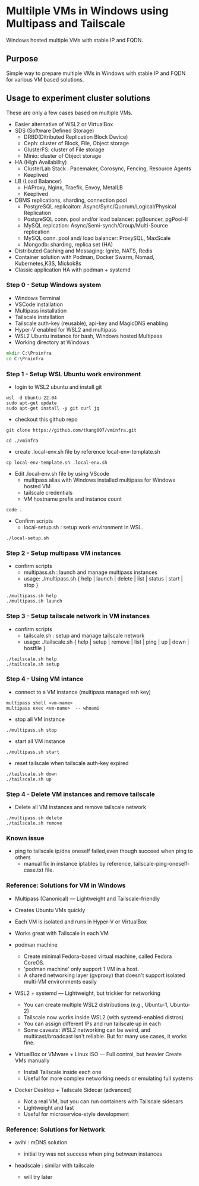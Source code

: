 # Multilple VMs in Windows using Multipass and Tailscale

Windows hosted multiple VMs with stable IP and FQDN.

## Purpose 
Simple way to prepare multiple VMs in Windows with stable IP and FQDN for various VM based solutions.  

## Usage to experiment cluster solutions 
These are only a few cases based on multiple VMs.
- Easier alternative of WSL2 or VirtualBox.
- SDS (Software Defined Storage) 
  - DRBD(Ditributed Replication Block Device) 
  - Ceph: cluster of Block, File, Object storage
  - GlusterFS: cluster of File storage 
  - Minio: cluster of Object storage
- HA (High Availability) 
  - ClusterLab Stack : Pacemaker, Corosync, Fencing, Resource Agents
  - Keeplived
- LB (Load Balancer) 
  - HAProxy, Nginx, Traefik, Envoy, MetalLB
  - Keeplived
- DBMS replications, sharding, connection pool
  - PostgreSQL replicaiton: Async/Sync/Quorum/Logical/Physical Replication
  - PostgreSQL conn. pool and/or load balancer: pgBouncer, pgPool-II
  - MySQL replcation: Async/Semi-synch/Group/Multi-Source replication 
  - MySQL conn. pool and/ load balancer: ProxySQL, MaxScale
  - Mongodb: sharding, replica set (HA)
- Distributed Caching and Messaging: Ignite, NATS, Redis
- Container solution with Podman, Docker Swarm, Nomad, Kubernetes,K3S, Mickok8s
- Classic application HA with podman + systemd
  

### Step 0 - Setup Windows system
- Windows Terminal
- VSCode installation
- Multipass installation
- Tailscale installation
- Tailscale auth-key (reusable), api-key and MagicDNS enabling
- Hyper-V enabled for WSL2 and multipass
- WSL2 Ubuntu instance for bash, Windows hosted Multipass
- Working directory at Windows
```cmd
mkdir C:\Proinfra
cd C:\Proinfra
```
  
### Step 1 - Setup WSL Ubuntu work environment  
- login to WSL2 ubuntu and install git
``` 
wsl -d Ubuntu-22.04  
sudo apt-get update
sudo apt-get install -y git curl jq 
```

- checkout this github repo
```
git clone https://github.com/tkang007/vminfra.git

cd ./vminfra
```

- create .local-env.sh file by reference local-env-template.sh 
```
cp local-env-template.sh .local-env.sh
```

- Edit .local-env.sh file by using VScode 
  - multipass alias with Windows installed multipass for Windows hosted VM
  - tailscale credentials
  - VM hostname prefix and instance count  
```
code .
``` 
  
- Confirm scripts
  - local-setup.sh : setup work environment in WSL. 
```
./local-setup.sh 
```

### Step 2 - Setup multipass VM instances
- confirm scripts
  - multipass.sh : launch and manage multipass instances
  - usage: ./multipass.sh { help | launch | delete | list | status | start | stop }
```
./multipass.sh help
./multipass.sh launch 
```

### Step 3 - Setup tailscale network in VM instances
- confirm scripts
  - tailscale.sh : setup and manage tailscale network
  - usage: ./tailscale.sh { help | setup | remove | list | ping | up | down | hostfile }
```
./tailscale.sh help
./tailscale.sh setup
```

### Step 4 - Using VM intance
- connect to a VM instance (multipass managed ssh key) 
```
multipass shell <vm-name>  
multipass exec <vm-name>  -- whoami
```

- stop all VM instance
```
./multipass.sh stop
```

- start all VM instance
```
./multipass.sh start
```

- reset tailscale when tailscale auth-key expired
```
./tailscale.sh down
./tailscale.sh up 
```

### Step 4 - Delete VM instances and remove tailscale 
- Delete all VM instances and remove tailscale network
```
./multipass.sh delete 
./tailscale.sh remove
```

### Known issue
- ping to tailscale ip/dns oneself failed,even though succeed when ping to others 
  - manual fix in instance iptables by reference, tailscale-ping-oneself-case.txt file.

### Reference: Solutions for VM in Windows
-  Multipass (Canonical) — Lightweight and Tailscale-friendly 
  - Creates Ubuntu VMs quickly
  - Each VM is isolated and runs in Hyper-V or VirtualBox
  - Works great with Tailscale in each VM

- podman machine 
  - Create minimal Fedora-based virtual machine, called Fedora CoreOS.
  - 'podman machine' only support 1 VM in a host.
  - A shared networking layer (gvproxy) that doesn't support isolated multi-VM environments easily
  
- WSL2 + systemd — Lightweight, but trickier for networking 
  - You can create multiple WSL2 distributions (e.g., Ubuntu-1, Ubuntu-2)
  - Tailscale now works inside WSL2 (with systemd-enabled distros)
  - You can assign different IPs and run tailscale up in each
  - Some caveats: WSL2 networking can be weird, and multicast/broadcast isn't reliable. But for many use cases, it works fine.

- VirtualBox or VMware + Linux ISO — Full control, but heavier Create VMs manually
  - Install Tailscale inside each one
  - Useful for more complex networking needs or emulating full systems

- Docker Desktop + Tailscale Sidecar (advanced) 
  - Not a real VM, but you can run containers with Tailscale sidecars
  - Lightweight and fast
  - Useful for microservice-style development

### Reference: Solutions for Network 
- avihi : mDNS solution 
  - initial try was not success when ping between instances

- headscale : similar with tailscale
  - will try later
